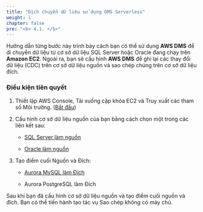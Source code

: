 ```yaml
---
title: "Dịch chuyển dữ liệu sử dụng DMS Serverless"
weight: 1
chapter: false
pre: "<b> 4.1. </b>"
---
```


Hướng dẫn từng bước này trình bày cách bạn có thể sử dụng **AWS DMS** để di chuyển dữ liệu từ cơ sở dữ liệu SQL Server hoặc Oracle đang chạy trên **Amazon EC2**. Ngoài ra, bạn sẽ cấu hình **AWS DMS** để ghi lại các thay đổi dữ liệu (CDC) trên cơ sở dữ liệu nguồn và sao chép chúng trên cơ sở dữ liệu đích.

### Điều kiện tiên quyết

1. Thiết lập AWS Console, Tải xuống cặp khóa EC2 và Truy xuất các tham số Môi trường. ([Bắt đầu](../../1-Start/))

1. Cấu hình cơ sở dữ liệu nguồn của bạn bằng cách chọn một trong các liên kết sau:

    - [SQL Server làm nguồn](../../2-SelectSource/2.2-SqlSrv/)

    - [Oracle làm nguồn](../../2-SelectSource/2.1-Oracle/)

1. Tạo điểm cuối Nguồn và Đích:

    - [Aurora MySQL làm Đích](../../3-SelectTarget/3.1-AuroraMySQL/3.1.2-Migration/3.1.2.3-CreateEndpoint)

    - Aurora PostgreSQL làm Đích

Sau khi bạn đã cấu hình cơ sở dữ liệu nguồn và tạo điểm cuối nguồn và đích. Bạn có thể tiến hành tạo tác vụ Sao chép không có máy chủ.